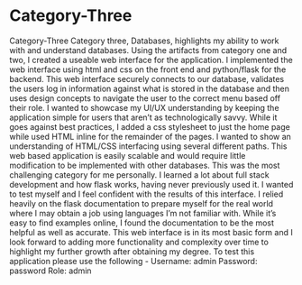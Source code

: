 # Category-Three
Category-Three
Category three, Databases, highlights my ability to work with and understand databases. Using the artifacts from category one and two, I created a useable web interface for the application. I implemented the web interface using html and css on the front end and python/flask for the backend. This web interface securely connects to our database, validates the users log in information against what is stored in the database and then uses design concepts to navigate the user to the correct menu based off their role. I wanted to showcase my UI/UX understanding by keeping the application simple for users that aren’t as technologically savvy. While it goes against best practices, I added a css stylesheet to just the home page while used HTML inline for the remainder of the pages. I wanted to show an understanding of HTML/CSS interfacing using several different paths. This web based application is easily scalable and would require little modification to be implemented with other databases. 
This was the most challenging category for me personally. I learned a lot about full stack development and how flask works, having never previously used it. I wanted to test myself and I feel confident with the results of this interface. I relied heavily on the flask documentation to prepare myself for the real world where I may obtain a job using languages I’m not familiar with. While it’s easy to find examples online, I found the documentation to be the most helpful as well as accurate. This web interface is in its most basic form and I look forward to adding more functionality and complexity over time to highlight my further growth after obtaining my degree. To test this application please use the following - Username: admin Password: password Role: admin
